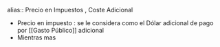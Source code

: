 alias:: Precio en Impuestos , Coste Adicional

- Precio en impuesto : se le considera como el Dólar adicional de pago por [[Gasto Público]] adicional
- Mientras mas